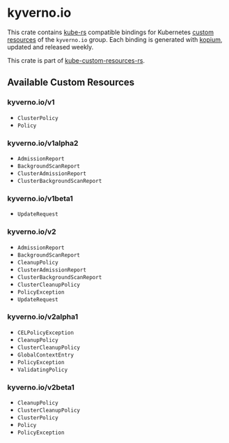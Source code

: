 <!--
SPDX-FileCopyrightText: The kube-custom-resources-rs Authors
SPDX-License-Identifier: 0BSD
 -->

# kyverno.io

This crate contains [kube-rs](https://kube.rs/) compatible bindings for Kubernetes [custom resources](https://kubernetes.io/docs/tasks/extend-kubernetes/custom-resources/custom-resource-definitions/) of the `kyverno.io` group. Each binding is generated with [kopium](https://github.com/kube-rs/kopium), updated and released weekly.

This crate is part of [kube-custom-resources-rs](https://github.com/metio/kube-custom-resources-rs).

## Available Custom Resources

### kyverno.io/v1
- `ClusterPolicy`
- `Policy`
### kyverno.io/v1alpha2
- `AdmissionReport`
- `BackgroundScanReport`
- `ClusterAdmissionReport`
- `ClusterBackgroundScanReport`
### kyverno.io/v1beta1
- `UpdateRequest`
### kyverno.io/v2
- `AdmissionReport`
- `BackgroundScanReport`
- `CleanupPolicy`
- `ClusterAdmissionReport`
- `ClusterBackgroundScanReport`
- `ClusterCleanupPolicy`
- `PolicyException`
- `UpdateRequest`
### kyverno.io/v2alpha1
- `CELPolicyException`
- `CleanupPolicy`
- `ClusterCleanupPolicy`
- `GlobalContextEntry`
- `PolicyException`
- `ValidatingPolicy`
### kyverno.io/v2beta1
- `CleanupPolicy`
- `ClusterCleanupPolicy`
- `ClusterPolicy`
- `Policy`
- `PolicyException`
